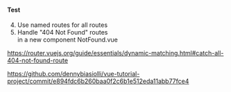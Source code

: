 #### Test

4. Use named routes for all routes
5. Handle "404 Not Found" routes<br>
    in a new component NotFound.vue


<aside class="notes">

https://router.vuejs.org/guide/essentials/dynamic-matching.html#catch-all-404-not-found-route

https://github.com/dennybiasiolli/vue-tutorial-project/commit/e894fdc6b260baa0f2c6b1e512eda11abb77fce4

</aside>
